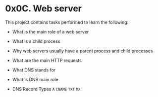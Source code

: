 # 0x0C. Web server
This project contains tasks performed to learn the following:

* What is the main role of a web server
* What is a child process
* Why web servers usually have a parent process and child processes
* What are the main HTTP requests
* What DNS stands for
* What is DNS main role

* DNS Record Types
`A`
`CNAME`
`TXT`
`MX`
